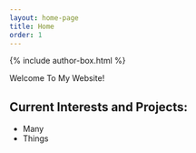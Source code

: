 ```yaml
---
layout: home-page
title: Home
order: 1
---
```

{% include author-box.html %}

Welcome To My Website! 

## Current Interests and Projects:

- Many
- Things

